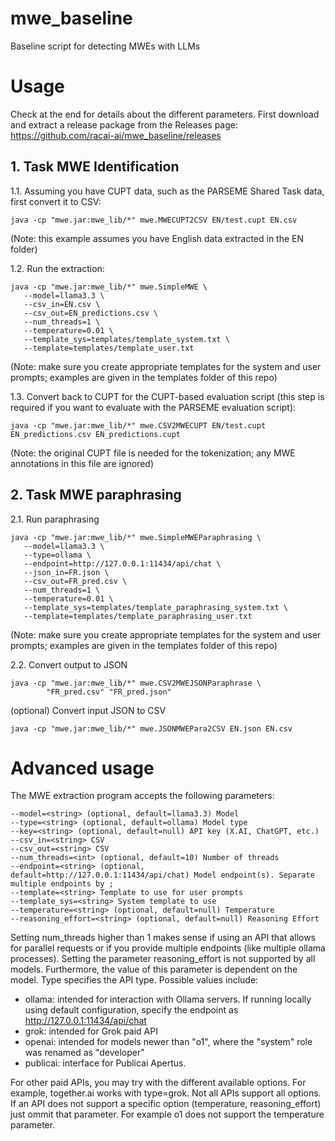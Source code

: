 # mwe_baseline
Baseline script for detecting MWEs with LLMs

# Usage

Check at the end for details about the different parameters.
First download and extract a release package from the Releases page: https://github.com/racai-ai/mwe_baseline/releases

## 1. Task MWE Identification

1.1. Assuming you have CUPT data, such as the PARSEME Shared Task data, first convert it to CSV:
```
java -cp "mwe.jar:mwe_lib/*" mwe.MWECUPT2CSV EN/test.cupt EN.csv
```
(Note: this example assumes you have English data extracted in the EN folder)

1.2. Run the extraction:
```
java -cp "mwe.jar:mwe_lib/*" mwe.SimpleMWE \
   --model=llama3.3 \
   --csv_in=EN.csv \
   --csv_out=EN_predictions.csv \
   --num_threads=1 \
   --temperature=0.01 \
   --template_sys=templates/template_system.txt \
   --template=templates/template_user.txt
```
(Note: make sure you create appropriate templates for the system and user prompts; examples are given in the templates folder of this repo)

1.3. Convert back to CUPT for the CUPT-based evaluation script (this step is required if you want to evaluate with the PARSEME evaluation script):
```
java -cp "mwe.jar:mwe_lib/*" mwe.CSV2MWECUPT EN/test.cupt EN_predictions.csv EN_predictions.cupt
```
(Note: the original CUPT file is needed for the tokenization; any MWE annotations in this file are ignored)

## 2. Task MWE paraphrasing

2.1. Run paraphrasing
```
java -cp "mwe.jar:mwe_lib/*" mwe.SimpleMWEParaphrasing \
   --model=llama3.3 \
   --type=ollama \
   --endpoint=http://127.0.0.1:11434/api/chat \
   --json_in=FR.json \
   --csv_out=FR_pred.csv \
   --num_threads=1 \
   --temperature=0.01 \
   --template_sys=templates/template_paraphrasing_system.txt \
   --template=templates/template_paraphrasing_user.txt
```
(Note: make sure you create appropriate templates for the system and user prompts; examples are given in the templates folder of this repo)


2.2. Convert output to JSON
```
java -cp "mwe.jar:mwe_lib/*" mwe.CSV2MWEJSONParaphrase \
        "FR_pred.csv" "FR_pred.json"
```

(optional) Convert input JSON to CSV
```
java -cp "mwe.jar:mwe_lib/*" mwe.JSONMWEPara2CSV EN.json EN.csv
```


# Advanced usage

The MWE extraction program accepts the following parameters:
```
--model=<string> (optional, default=llama3.3) Model
--type=<string> (optional, default=ollama) Model type
--key=<string> (optional, default=null) API key (X.AI, ChatGPT, etc.)
--csv_in=<string> CSV
--csv_out=<string> CSV
--num_threads=<int> (optional, default=10) Number of threads
--endpoint=<string> (optional, default=http://127.0.0.1:11434/api/chat) Model endpoint(s). Separate multiple endpoints by ;
--template=<string> Template to use for user prompts
--template_sys=<string> System template to use
--temperature=<string> (optional, default=null) Temperature
--reasoning_effort=<string> (optional, default=null) Reasoning Effort
```

Setting num_threads higher than 1 makes sense if using an API that allows for parallel requests or if you provide multiple endpoints (like multiple ollama processes). Setting the parameter reasoning_effort is not supported by all models. Furthermore, the value of this parameter is dependent on the model.
Type specifies the API type. Possible values include: 
- ollama: intended for interaction with Ollama servers. If running locally using default configuration, specify the endpoint as http://127.0.0.1:11434/api/chat
- grok: intended for Grok paid API
- openai: intended for models newer than "o1", where the "system" role was renamed as "developer"
- publicai: interface for Publicai Apertus.

For other paid APIs, you may try with the different available options. For example, together.ai works with type=grok. 
Not all APIs support all options. If an API does not support a specific option (temperature, reasoning_effort) just ommit that parameter. For example o1 does not support the temperature parameter.


